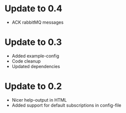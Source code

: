 
# Update to 0.4
 * ACK rabbitMQ messages

# Update to 0.3
 * Added example-config
 * Code cleanup
 * Updated dependencies

# Update to 0.2
 * Nicer help-output in HTML
 * Added support for default subscriptions in config-file 

